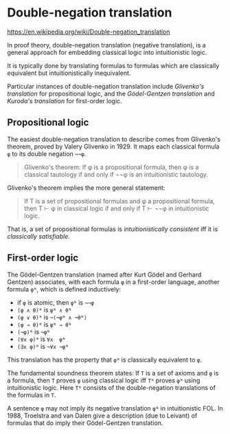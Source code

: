 # Double-negation translation

https://en.wikipedia.org/wiki/Double-negation_translation

In proof theory, double-negation translation (negative translation), is a general approach for embedding classical logic into intuitionistic logic.

It is typically done by translating formulas to formulas which are classically equivalent but intuitionistically inequivalent.

Particular instances of double-negation translation include *Glivenko's translation* for propositional logic, and the *Gödel-Gentzen translation* and *Kuroda's translation* for first-order logic.

## Propositional logic

The easiest double-negation translation to describe comes from Glivenko's theorem, proved by Valery Glivenko in 1929. It maps each classical formula `φ` to its double negation `¬¬φ`.

>Glivenko's theorem:
>If φ is a propositional formula, then φ is a classical tautology if and only if ¬¬φ is an intuitionistic tautology.

Glivenko's theorem implies the more general statement:  
>If T is a set of propositional formulas and φ a propositional formula, then T ⊢ φ in classical logic if and only if T ⊢ ¬¬φ in intuitionistic logic.

That is, a set of propositional formulas is *intuitionistically consistent* 
iff it is *classically satisfiable*.


## First-order logic

The Gödel-Gentzen translation (named after Kurt Gödel and Gerhard Gentzen) associates, with each formula `φ` in a first-order language, another formula `φᴺ`, which is defined inductively:
- if `φ` is atomic, then `φᴺ` is `¬¬φ`
- `(φ ∧ θ)ᴺ` is      `φᴺ ∧ θᴺ`
- `(φ ∨ θ)ᴺ` is   `¬(¬φᴺ ∧ ¬θᴺ)`
- `(φ → θ)ᴺ` is      `φᴺ → θᴺ`
-    `(¬φ)ᴺ` is     `¬φᴺ`
-  `(∀x φ)ᴺ` is  `∀x  φᴺ`
-  `(∃x φ)ᴺ` is `¬∀x ¬φᴺ`

This translation has the property that `φᴺ` is classically equivalent to `φ`. 

The fundamental soundness theorem states: If `T` is a set of axioms and `φ` is a formula, then `T` proves `φ` using classical logic iff `Tᴺ` proves `φᴺ` using intuitionistic logic. Here `Tᴺ` consists of the double-negation translations of the formulas in `T`.

A sentence `φ` may not imply its negative translation `φᴺ` in intuitionistic FOL. In 1988, Troelstra and van Dalen give a description (due to Leivant) of formulas that do imply their Gödel-Gentzen translation.
